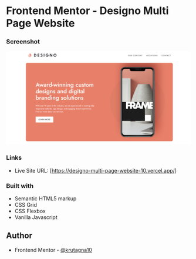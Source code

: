 # Frontend Mentor - Designo Multi Page Website

### Screenshot

![](Screenshot/Screenshot.png)

### Links

- Live Site URL: [https://designo-multi-page-website-10.vercel.app/]

### Built with

- Semantic HTML5 markup
- CSS Grid
- CSS Flexbox
- Vanilla Javascript

## Author
- Frontend Mentor - [@krutagna10](https://www.frontendmentor.io/profile/krutagna10)